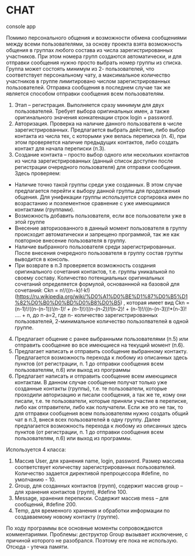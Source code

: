 # CHAT
console app

Помимо персонального общения и возможности обмена сообщениями между всеми пользователями, за основу проекта взята возможность общения в группах любого состава из числа зарегистрированных участников. При этом номера групп создаются автоматически, и для отправки сообщения нужно просто выбрать номер группы из списка.
Группа может состоять минимум из 2- пользователей, что соответствует персональному чату, а максимальное количество участников в группе лимитировано числом зарегистрированных пользователей. Отправка сообщения в последнем случае так же является способом отправки сообщения всем пользователям.
1.	Этап – регистрация.  Выполняется сразу минимум для двух пользователей. Требует выбора оригинальных имен, а также оригинального значения конкатенации строк login + password.
2.	Авторизация. Проверка на наличие данного пользователя в числе зарегистрированных. Предлагается выбрать действие, либо выбор контакта из числа тех, с которыми уже велась переписка (п. 4), при этом проверяется наличие предыдущих контактов, либо создать контакт для начала переписки (п.3). 
3.	Создание контакта – просто выбор одного или нескольких контактов из числа зарегистрированных (данный список доступен после регистрации очередного пользователя) для отправки сообщения.
Здесь проверяем:

-	Наличие точно такой группы среди уже созданных. В этом случае предлагается перейти к выбору данной группы для продолжения общения. Для унификации группы используется сортировка имен по возрастанию и поэлементное сравнение с уже имеющимися контактами (группами).
-	Возможность  добавить пользователя, если все пользователи уже в этой группе
-	Внесение авторизованного в данный момент пользователя в группу происходит автоматически и запрещено программой, так же как повторное внесение пользователя в группу.
-	Наличие выбранного пользователя среди зарегистрированных. После внесения очередного пользователя в группу состав группы выводится в консоль.
-	При возврате в п.3 проверяется возможность создания оригинального сочетания контактов, т.е. группы уникальной по своему составу. Количество потенциальных оригинальных сочетаний определяется формулой, основаннной на базовой для сочетаний: Ckn = n!/((n−k)!⋅k!) (https://ru.wikipedia.org/wiki/%D0%A1%D0%BE%D1%87%D0%B5%D1%82%D0%B0%D0%BD%D0%B8%D0%B5) , которая имеет вид Сkn = (n-1)!/((n-(n-1))!*(n-1)! + (n-1)!/((n-(n-2))!*(n-2)! + 
 (n-1)!/((n-(n-3))!*(n-3)! .... + n, до n-a=2, где n- количество зарегистрированных пользователей, 2-минимальное количество пользолвателей в одной группе.
 
4.	 Предлагает общение с ранее выбранными пользователями (п.5) или отправить сообщение во все имеющиеся на текущий момент (п.6).
5.	Предлагает написать и отправить сообщение выбранному контакту. Предлагается возможность перехода к любому из описанных здесь пунктов (от регистрации, п. 1 до отправки сообщения всем пользователям, п.6) или выход из программы
6.	Предлагает написать и отправить сообщение всем имеющимся контактам. В данном случае сообщение получат только уже созданные контакты (группы), т.е. те пользователи, которые проходили авторизацию и писали сообщения, а так же те, кому они писали,
т.е.  те пользователи, которые приняли участие в переписке, либо как отправители, либо как получатели. Если же это не так, то для отправки сообщения всем пользователям нужно создать общий чат в п.3, внеся всех пользователей в одну группу.
Далее предлагается возможность перехода к любому из описанных здесь пунктов (от регистрации, п. 1 до отправки сообщения всем пользователям, п.6) или выход из программы.

Используется 4 класса:
1.	Массив User, для хранения name, login, password. Размер массива соответствует количеству зарегистрированных пользователей. Количество задается директивой препроцессора #define, по умолчанию - 10. 
2.	Group, для созданных контактов (групп), содержит массив group – для хранения контактов (групп), #define 100. 
3.	Message, хранения переписки. Содержит массив mess – для сообщений, #define 200.
4.	Temp, для временного хранения и обработки информации по создаваемому новому контакту (группе).

По ходу программы все основные моменты сопровождаются комментариями.
Проблемы: деструктор Group вызывает исключение, с причиной которого не разобрался. Поэтому еге пока не использую. Отсюда - утечка памяти.


